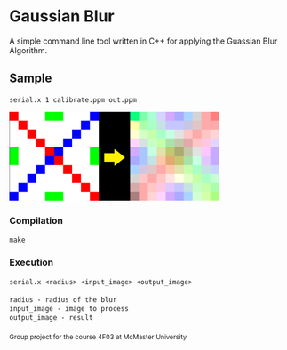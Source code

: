 # Gaussian Blur

A simple command line tool written in C++ for applying the Guassian Blur Algorithm.

## Sample

    serial.x 1 calibrate.ppm out.ppm

<img src="Example.PNG" width="75%" height="75%"/>

### Compilation

    make

### Execution

    serial.x <radius> <input_image> <output_image>

    radius - radius of the blur
    input_image - image to process
    output_image - result

<sub> Group project for the course 4F03 at McMaster University</sub>
